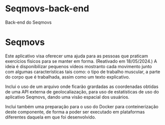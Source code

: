 # Seqmovs-back-end
Back-end do Seqmovs
# Seqmovs
Este aplicativo visa oferecer uma ajuda para as pessoas que praticam exercícios físicos para se manter em forma. (Reativado em 18/05/2024.)
A ideia é disponibilizar pequenos vídeos mostranto cada movimento junto com algumas características tais como: o tipo de trabalho muscular, a parte do corpo que é trabalhada, assim como um texto explicativo.

Inclui o uso de um arquivo onde ficarão grardadas as coordenadas obtidas de uma API externa de geolocaliazação, para uso de estatísticas de uso do aplicativo Seqmovs, dando uma visão espacial dos usuários. 

Inclui também uma preparação para o uso do Docker para conteinerização deste componente, de forma a poder ser executado em plataformas diferentes daquela em que foi desenvolvido.

